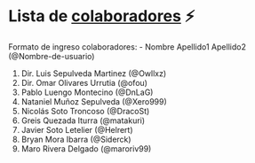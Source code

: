 
# Lista de [colaboradores](https://github.com/ofou/fisica/graphs/contributors) ⚡️  
Formato de ingreso colaboradores: - Nombre Apellido1 Apellido2 (@Nombre-de-usuario)

1. Dir. Luis Sepulveda Martinez (@Owllxz)
2. Dir. Omar Olivares Urrutia (@ofou) 
3. Pablo Luengo Montecino (@DnLaG)
4. Nataniel Muñoz Sepulveda (@Xero999)
5. Nicolás Soto Troncoso (@DracoSt)
6. Greis Quezada Iturra (@matakuri)
7. Javier Soto Letelier (@Helrert)
8. Bryan Mora Ibarra (@Siderck)
9. Maro Rivera Delgado (@maroriv99)